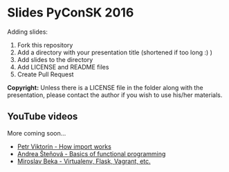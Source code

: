 # Slides PyConSK 2016

Adding slides:

1. Fork this repository
2. Add a directory with your presentation title (shortened if too long :) )
3. Add slides to the directory
4. Add LICENSE and README files
5. Create Pull Request


**Copyright:** Unless there is a LICENSE file in the folder along with the
presentation, please contact the author if you wish to use his/her materials.


## YouTube videos

More coming soon...

* [Petr Viktorin - How import works](https://www.youtube.com/watch?v=K6k6q-6XGlY)
* [Andrea Šteňová - Basics of functional programming](https://www.youtube.com/watch?v=5m-I5m1BzLU)
* [Miroslav Beka - Virtualenv, Flask, Vagrant, etc.](https://www.youtube.com/watch?v=snUGyOTn26g)
